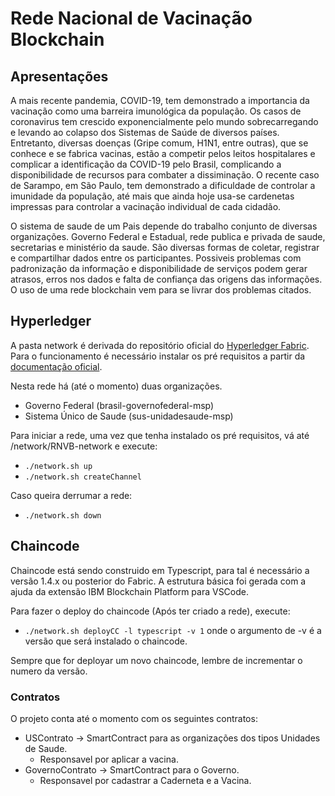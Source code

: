 # Rede Nacional de Vacinação Blockchain

## Apresentações

A mais recente pandemia, COVID-19, tem demonstrado a importancia da vacinação como uma barreira imunológica da população.  Os casos de coronavirus tem crescido exponencialmente pelo mundo sobrecarregando e levando ao colapso dos Sistemas de Saúde de diversos países.
Entretanto, diversas doenças (Gripe comum, H1N1, entre outras), que se conhece e se fabrica vacinas, estão a competir pelos leitos hospitalares e complicar a identificação da COVID-19 pelo Brasil, complicando a disponibilidade de recursos para combater a dissiminação.
O recente caso de Sarampo, em São Paulo, tem demonstrado a dificuldade de controlar a imunidade da população, até mais que ainda hoje usa-se cardenetas impressas para controlar a vacinação individual de cada cidadão.

O sistema de saude de um Pais depende do trabalho conjunto de diversas organizações. Governo Federal e Estadual, rede publica e privada de saude, secretarias e ministério da saude. São diversas formas de coletar, registrar e compartilhar dados entre os participantes. Possiveis problemas com padronização da informação e disponibilidade de serviços podem gerar atrasos, erros nos dados e falta de confiança das origens das informações. O uso de uma rede blockchain vem para se livrar dos problemas citados.

## Hyperledger

A pasta network é derivada do repositório oficial do [Hyperledger Fabric](https://github.com/hyperledger/fabric-samples). Para o funcionamento é necessário instalar os pré requisitos a partir da [documentação oficial](https://hyperledger-fabric.readthedocs.io/en/latest/install.html).

Nesta rede há (até o momento) duas organizações.
- Governo Federal (brasil-governofederal-msp)
- Sistema Único de Saude (sus-unidadesaude-msp)

Para iniciar a rede, uma vez que tenha instalado os pré requisitos, vá até /network/RNVB-network e execute:
- `./network.sh up`
- `./network.sh createChannel`

Caso queira derrumar a rede:
- `./network.sh down`

## Chaincode

Chaincode está sendo construido em Typescript, para tal é necessário a versão 1.4.x ou posterior do Fabric. A estrutura básica foi gerada com a ajuda da extensão IBM Blockchain Platform para VSCode.

Para fazer o deploy do chaincode (Após ter criado a rede), execute:
- `./network.sh deployCC -l typescript -v 1` onde o argumento de -v é a versão que será instalado o chaincode.

Sempre que for deployar um novo chaincode, lembre de incrementar o numero da versão.

### Contratos

O projeto conta até o momento com os seguintes contratos:

* USContrato -> SmartContract para as organizações dos tipos Unidades de Saude.
    - Responsavel por aplicar a vacina.
* GovernoContrato -> SmartContract para o Governo.
    - Responsavel por cadastrar a Caderneta e a Vacina.